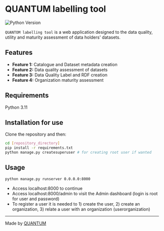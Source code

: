 # QUANTUM labelling tool
  
![Python Version](https://img.shields.io/badge/python-3.11%2B-brightgreen.svg)

`QUANTOM labelling tool` is a web application designed to the data quality, utility and maturity assessment of data holders' datasets.

## Features

- **Feature 1:** Catalogue and Dataset metadata creation
- **Feature 2:** Data quality assessment of datasets
- **Feature 3:** Data Quality Label and RDF creation
- **Feature 4:** Organization maturity assessment

## Requirements

Python 3.11

## Installation for use
Clone the repository and then:
```bash
cd [repository_directory]
pip install -r requirements.txt
python manage.py createsuperuser # for creating root user if wanted 
```

## Usage

```bash
python manage.py runserver 0.0.0.0:8000
```

- Access localhost:8000 to continue
- Access localhost:8000/admin to visit the Admin dashboard (login is root for user and password)
- To register a user it is needed to 1) create the user, 2) create an organization, 3) relate a user with an organization (userorganization)

---

Made by [QUANTUM](https://quantumproject.eu)
